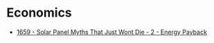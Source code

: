 # Economics
- [1659 - Solar Panel Myths That Just Wont Die - 2 - Energy Payback](https://youtu.be/Vmyals0iVVM)
